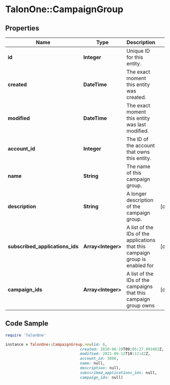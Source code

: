# TalonOne::CampaignGroup

## Properties

Name | Type | Description | Notes
------------ | ------------- | ------------- | -------------
**id** | **Integer** | Unique ID for this entity. | 
**created** | **DateTime** | The exact moment this entity was created. | 
**modified** | **DateTime** | The exact moment this entity was last modified. | 
**account_id** | **Integer** | The ID of the account that owns this entity. | 
**name** | **String** | The name of this campaign group. | 
**description** | **String** | A longer description of the campaign group. | [optional] 
**subscribed_applications_ids** | **Array&lt;Integer&gt;** | A list of the IDs of the applications that this campaign group is enabled for | [optional] 
**campaign_ids** | **Array&lt;Integer&gt;** | A list of the IDs of the campaigns that this campaign group owns | [optional] 

## Code Sample

```ruby
require 'TalonOne'

instance = TalonOne::CampaignGroup.new(id: 6,
                                 created: 2020-06-10T09:05:27.993483Z,
                                 modified: 2021-09-12T10:12:42Z,
                                 account_id: 3886,
                                 name: null,
                                 description: null,
                                 subscribed_applications_ids: null,
                                 campaign_ids: null)
```


